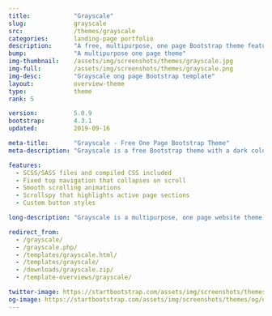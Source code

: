 ```yaml
---
title:            "Grayscale"
slug:             grayscale
src:              /themes/grayscale
categories:       landing-page portfolio
description:      "A free, multipurpose, one page Bootstrap theme featuring a dark color scheme and smooth scrolling animations"
bump:             "A multipurpose one page theme"
img-thumbnail:    /assets/img/screenshots/themes/grayscale.jpg
img-full:         /assets/img/screenshots/themes/grayscale.png
img-desc:         "Grayscale ong page Bootstrap template"
layout:           overview-theme
type:             theme
rank: 5

version:          5.0.9
bootstrap:        4.3.1
updated:          2019-09-16

meta-title:       "Grayscale - Free One Page Bootstrap Theme"
meta-description: "Grayscale is a free Bootstrap theme with a dark color scheme, smooth scrolling page animations, and a collapsing top navigation bar. It works great for portfolios, businesses, and more!"

features:
  - SCSS/SASS files and compiled CSS included
  - Fixed top navigation that collapses on scroll
  - Smooth scrolling animations
  - Scrollspy that highlights active page sections
  - Custom button styles

long-description: "Grayscale is a multipurpose, one page website theme featuring a dark layout along with smooth scrolling page animations."

redirect_from:
  - /grayscale/
  - /grayscale.php/
  - /templates/grayscale.html/
  - /templates/grayscale/
  - /downloads/grayscale.zip/
  - /template-overviews/grayscale/

twitter-image: https://startbootstrap.com/assets/img/screenshots/themes/twitter/twitter-grayscale.png
og-image: https://startbootstrap.com/assets/img/screenshots/themes/og/og-grayscale.png
---
```

